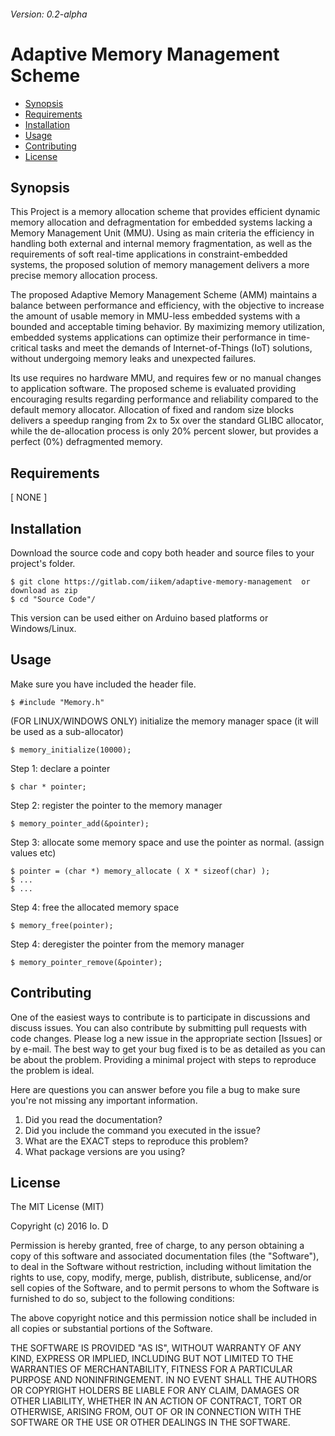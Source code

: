###### Version: 0.2-alpha
Adaptive Memory Management Scheme
==================


  - [Synopsis](#synopsis)
  - [Requirements](#requirements)
  - [Installation](#installation)
  - [Usage](#usage)
  - [Contributing](#contributing)
  - [License](#license)


## Synopsis

This Project is a memory allocation scheme that provides efficient dynamic memory allocation and defragmentation for embedded systems lacking a Memory Management Unit (MMU). Using as main criteria the efficiency in handling both external and internal memory fragmentation, as well as the requirements of soft real-time applications in constraint-embedded systems, the proposed solution of memory management delivers a more precise memory allocation process. 

The proposed Adaptive Memory Management Scheme (AMM) maintains a balance between performance and efficiency, with the objective to increase the amount of usable memory in MMU-less embedded systems with a bounded and acceptable timing behavior. By maximizing memory utilization, embedded systems applications can optimize their performance in time-critical tasks and meet the demands of Internet-of-Things (IoT) solutions, without undergoing memory leaks and unexpected failures. 

Its use requires no hardware MMU, and requires few or no manual changes to application software. The proposed scheme is evaluated providing encouraging results regarding performance and reliability compared to the default memory allocator. Allocation of fixed and random size blocks delivers a speedup ranging from 2x to 5x over the standard GLIBC allocator, while the de-allocation process is only 20% percent slower, but provides a perfect (0%) defragmented memory.


## Requirements

[ NONE ]

## Installation

Download the source code and copy both header and source files to your project's folder.
```
$ git clone https://gitlab.com/iikem/adaptive-memory-management  or  download as zip
$ cd "Source Code"/
```
This version can be used either on Arduino based platforms or Windows/Linux.


## Usage

Make sure you have included the header file.
```
$ #include "Memory.h"
```
(FOR LINUX/WINDOWS ONLY) initialize the memory manager space (it will be used as a sub-allocator)
```
$ memory_initialize(10000);
```
Step 1: declare a pointer
```
$ char * pointer;
```
Step 2: register the pointer to the memory manager
```
$ memory_pointer_add(&pointer);
```
Step 3: allocate some memory space and use the pointer as normal. (assign values etc)
```
$ pointer = (char *) memory_allocate ( X * sizeof(char) );
$ ...
$ ...
```
Step 4: free the allocated memory space
```
$ memory_free(pointer);
```
Step 4: deregister the pointer from the memory manager
```
$ memory_pointer_remove(&pointer);
```
## Contributing
One of the easiest ways to contribute is to participate in discussions and discuss issues. You can also contribute by submitting pull requests with code changes. Please log a new issue in the appropriate section [Issues] or by e-mail.
The best way to get your bug fixed is to be as detailed as you can be about the problem.  Providing a minimal project with steps to reproduce the problem is ideal. 

Here are questions you can answer before you file a bug to make sure you're not missing any important information.

1. Did you read the documentation?
2. Did you include the command you executed in the issue?
3. What are the EXACT steps to reproduce this problem?
4. What package versions are you using?

## License

The MIT License (MIT)

Copyright (c) 2016 Io. D

Permission is hereby granted, free of charge, to any person obtaining a copy of this software and associated documentation files (the "Software"), to deal in the Software without restriction, including without limitation the rights to use, copy, modify, merge, publish, distribute, sublicense, and/or sell copies of the Software, and to permit persons to whom the Software is furnished to do so, subject to the following conditions:

The above copyright notice and this permission notice shall be included in all copies or substantial portions of the Software.

THE SOFTWARE IS PROVIDED "AS IS", WITHOUT WARRANTY OF ANY KIND, EXPRESS OR IMPLIED, INCLUDING BUT NOT LIMITED TO THE WARRANTIES OF MERCHANTABILITY, FITNESS FOR A PARTICULAR PURPOSE AND NONINFRINGEMENT. IN NO EVENT SHALL THE AUTHORS OR COPYRIGHT HOLDERS BE LIABLE FOR ANY CLAIM, DAMAGES OR OTHER LIABILITY, WHETHER IN AN ACTION OF CONTRACT, TORT OR OTHERWISE, ARISING FROM, OUT OF OR IN CONNECTION WITH THE SOFTWARE OR THE USE OR OTHER DEALINGS IN THE SOFTWARE.
